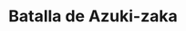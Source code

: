 ﻿---
title: "Batalla de Azuki-zaka"
permalink: periodes_536.html
layout: periode
dataInici: 1548
sidebar: periodes
pares:
  - id: 162
    title: "Sengoku jidai"
    dataInici: "(1467)"
    dataFi: "(1603)"

fills:
jocsPrincipals:
jocsEscenaris:
jocsEpoca:
jocsEpocaEscenaris:
  - title: "Samurai Battles"
    bggId: 122913
    escenari: "Second Battle of Azuki-zaka 1548"

---
